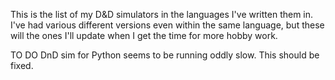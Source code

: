 This is the list of my D&D simulators in the languages I've written them in. I've had various different versions even within the same language, but these will the ones I'll
update when I get the time for more hobby work.

TO DO
DnD sim for Python seems to be running oddly slow. This should be fixed.
